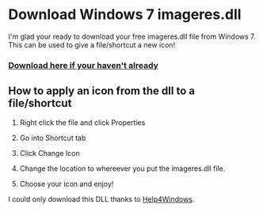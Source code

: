 # Download Windows 7 imageres.dll

I'm glad your ready to download your free imageres.dll file from Windows 7. This can be used to give a file/shortcut a new icon!

### [Download here if your haven't already](https://flynnfarrow.github.io/IconHub/Icons/Windows%20Icons/Windows%207/imageres/imageres.dll)

## How to apply an icon from the dll to a file/shortcut

1) Right click the file and click Properties

2) Go into Shortcut tab

3) Click Change Icon

4) Change the location to whereever you put the imageres.dll file.

5) Choose your icon and enjoy!

I could only download this DLL thanks to [Help4Windows](https://help4windows.com).
